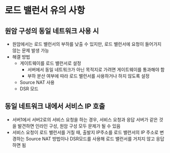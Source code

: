 # 로드 밸런서 유의 사항
## 원암 구성의 동일 네트워크 사용 시
- 원암에서는 로드 밸런서의 부하를 낮출 수 있지만, 로드 밸런서에 요청이 들어가지 않는 문제 발생 가능
- 해결 방법
	- 게이트웨이를 로드 밸런서로 설정
		- 서버에서 동일 네트워크가 아닌 목적지로 가려면 게이트웨이를 통과해야 함
		- 부하 분산 여부에 따라 로드 밸런서를 사용하거나 하지 않도록 설정
	- Source NAT 사용
	- DSR 모드

## 동일 네트워크 내에서 서비스 IP 호출
- 서버1에서 서버2로의 서비스 요청을 하는 경우, 서비스 요청과 응답 서버가 같은 것을 발견하면 인라인 구성, 원암 구성 모두 문제가 될 수 있음
- 서비스 요청이 로드 밸런서를 거칠 때, 출발지 IP주소를 로드 밸런서의 IP 주소로 변경하는 Source NAT 방법이나 DSR모드를 사용해 로드 밸런서를 거치지 않고 응답하면 됨